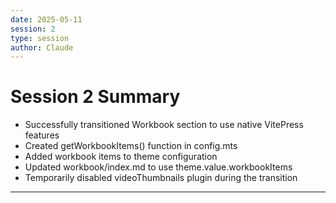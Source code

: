 ```yaml
---
date: 2025-05-11
session: 2
type: session
author: Claude
---
```


# Session 2 Summary

- Successfully transitioned Workbook section to use native VitePress features
- Created getWorkbookItems() function in config.mts
- Added workbook items to theme configuration
- Updated workbook/index.md to use theme.value.workbookItems
- Temporarily disabled videoThumbnails plugin during the transition

---